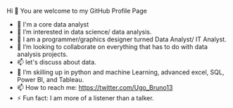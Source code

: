 Hi 👋 You are welcome to my GitHub Profile Page

- 🔭 I'm a core data analyst
- 👀 I’m interested in data science/ data analysis.
- 🤔 I am a programmer/graphics designer turned Data Analyst/ IT Analyst.
- 💞️ I’m looking to collaborate on everything that has to do with data analysis projects.
- 📫 let's discuss about data.
- 🌱 I’m skilling up in python and machine Learning, advanced excel, SQL, Power BI, and Tableau.
- 📫 How to reach me: https://twitter.com/Ugo_Bruno13
- ⚡ Fun fact: I am more of a listener than a talker.

<!---
Ugochukwuodinaka/Ugochukwuodinaka is a ✨ special ✨ repository because its `README.md` (this file) appears on your GitHub profile.
You can click the Preview link to take a look at your changes.
--->
